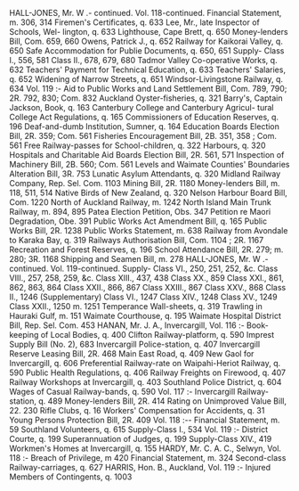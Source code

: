 HALL-JONES, Mr. W .- continued. Vol. 118-continued. Financial Statement, m. 306, 314 Firemen's Certificates, q. 633 Lee, Mr., late Inspector of Schools, Wel- lington, q. 633 Lighthouse, Cape Brett, q. 650 Money-lenders Bill, Com. 659, 660 Owens, Patrick J., q. 652 Railway for Kaikorai Valley, q. 650 Safe Accommodation for Publie Documents, q. 650, 651 Supply- Class I., 556, 581 Class II., 678, 679, 680 Tadmor Valley Co-operative Works, q. 632 Teachers' Payment for Technical Education, q. 633 Teachers' Salaries, q. 652 Widening of Narrow Streets, q. 651 Windsor-Livingstone Railway, q. 634 Vol. 119 :- Aid to Public Works and Land Settlement Bill, Com. 789, 790; 2R. 792, 830; Com. 832 Auckland Oyster-fisheries, q. 321 Barry's, Captain Jackson, Book, q. 163 Canterbury College and Canterbury Agricul- tural College Act Regulations, q. 165 Commissioners of Education Reserves, q. 196 Deaf-and-dumb Institution, Sumner, q. 164 Education Boards Election Bill, 2R. 359; Com. 561 Fisheries Encouragement Bill, 2B. 351, 358 ; Com. 561 Free Railway-passes for School-children, q. 322 Harbours, q. 320 Hospitals and Charitable Aid Boards Election Bill, 2R. 561, 571 Inspection of Machinery Bill, 2B. 560; Com. 561 Levels and Waimate Counties' Boundaries Alteration Bill, 3R. 753 Lunatic Asylum Attendants, q. 320 Midland Railway Company, Rep. Sel. Com. 1103 Mining Bill, 2R. 1180 Money-lenders Bill, m. 118, 511, 514 Native Birds of New Zealand, q. 320 Nelson Harbour Board Bill, Com. 1220 North of Auckland Railway, m. 1242 North Island Main Trunk Railway, m. 894, 895 Patea Election Petition, Obs. 347 Petition re Maori Degradation, Obe. 391 Public Works Act Amendment Bill, q. 165 Public Works Bill, 2R. 1238 Public Works Statement, m. 638 Railway from Avondale to Karaka Bay, q. 319 Railways Authorisation Bill, Com. 1104 ; 2R. 1167 Recreation and Forest Reserves, q. 196 School Attendance Bill, 2R. 279; m. 280; 3R. 1168 Shipping and Seamen Bill, m. 278 HALL-JONES, Mr. W .- continued. Vol. 119-continued. Supply- Class VI., 250, 251, 252, &c. Class VIII., 257, 258, 259, &c. Class XIII., 437, 438 Class XX., 859 Class XXI., 861, 862, 863, 864 Class XXII., 866, 867 Class XXIII., 867 Class XXV., 868 Class II., 1246 (Supplementary) Class VI., 1247 Class XIV., 1248 Class XV., 1249 Class XXII., 1250 m. 1251 Temperance Wall-sheets, q. 319 Trawling in Hauraki Gulf, m. 151 Waimate Courthouse, q. 195 Waimate Hospital District Bill, Rep. Sel. Com. 453 HANAN, Mr. J. A., Invercargill, Vol. 116 :- Book-keeping of Local Bodies, q. 400 Clifton Railway-platform, q. 590 Imprest Supply Bill (No. 2), 683 Invercargill Police-station, q. 407 Invercargill Reserve Leasing Bill, 2R. 468 Main East Road, q. 409 New Gaol for Invercargill, q. 606 Preferential Railway-rate on Waipahi-Heriot Railway, q. 590 Public Health Regulations, q. 406 Railway Freights on Firewood, q. 407 Railway Workshops at Invercargill, q. 403 Southland Police District, q. 604 Wages of Casual Railway-bands, q. 590 Vol. 117 :- Invercargill Railway-station, q. 489 Money-lenders Bill, 2R. 414 Rating on Unimproved Value Bill, 22. 230 Rifle Clubs, q. 16 Workers' Compensation for Accidents, q. 31 Young Persons Protection Bill, 2R. 409 Vol. 118 :-- Financial Statement, m. 59 Southland Volunteers, q. 615 Supply-Class I., 534 Vol. 119 :- District Courte, q. 199 Superannuation of Judges, q. 199 Supply-Class XIV., 419 Workmen's Homes at Invercargill, q. 155 HARDY, Mr. C. A. C., Selwyn, Vol. 118 :- Breach of Privilege, m 420 Financial Statement, m. 324 Second-class Railway-carriages, q. 627 HARRIS, Hon. B., Auckland, Vol. 119 :- Injured Members of Contingents, q. 1003 